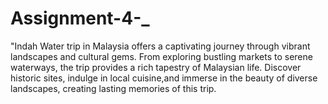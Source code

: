 # Assignment-4-_
"Indah Water trip in Malaysia offers a captivating journey through vibrant landscapes and cultural gems. From exploring bustling markets to serene waterways, the trip provides a rich tapestry of Malaysian life. Discover historic sites, indulge in local cuisine,and immerse in the beauty of diverse landscapes, creating lasting memories of this trip.
